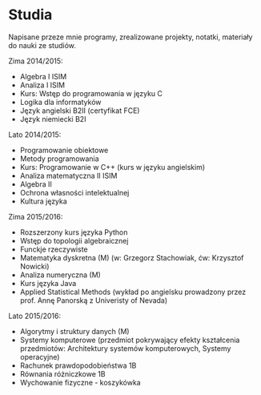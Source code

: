 # Studia
Napisane przeze mnie programy, zrealizowane projekty, notatki, materiały do nauki ze studiów.

Zima 2014/2015:
* Algebra I ISIM 
* Analiza I ISIM 
* Kurs: Wstęp do programowania w języku C
* Logika dla informatyków 
* Język angielski B2II (certyfikat FCE)
* Język niemiecki B2I

Lato 2014/2015:

* Programowanie obiektowe 
* Metody programowania 
* Kurs: Programowanie w C++ (kurs w języku angielskim) 
* Analiza matematyczna II ISIM 
* Algebra II 
* Ochrona własności intelektualnej
* Kultura języka

Zima 2015/2016:

* Rozszerzony kurs języka Python
* Wstęp do topologii algebraicznej
* Funckje rzeczywiste
* Matematyka dyskretna (M) (w: Grzegorz Stachowiak, ćw: Krzysztof Nowicki)
* Analiza numeryczna (M) 
* Kurs języka Java
* Applied Statistical Methods (wykład po angielsku prowadzony przez prof. Annę Panorską z Univeristy of Nevada)


Lato 2015/2016:

* Algorytmy i struktury danych (M) 
* Systemy komputerowe (przedmiot pokrywający efekty kształcenia przedmiotów: Architektury systemów komputerowych, Systemy operacyjne)
* Rachunek prawdopodobieństwa 1B
* Równania różniczkowe 1B
* Wychowanie fizyczne - koszykówka

